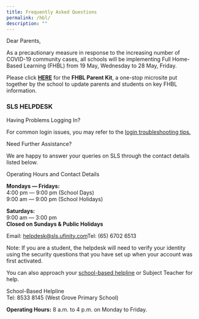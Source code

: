 ```yaml
---
title: Frequently Asked Questions
permalink: /hbl/
description: ""
---
```

Dear Parents, 

As a precautionary measure in response to the increasing number of COVID-19 community cases, all schools will be implementing Full Home-Based Learning (FHBL) from 19 May, Wednesday to 28 May, Friday.

Please click **[HERE](https://sites.google.com/moe.edu.sg/wgpsparentkit)** for the **FHBL Parent Kit**, a one-stop microsite put together by the school to update parents and students on key FHBL information.

### SLS HELPDESK

Having Problems Logging In?

For common login issues, you may refer to the [login troubleshooting tips.](https://vle.learning.moe.edu.sg/helpdesk)

Need Further Assistance?

We are happy to answer your queries on SLS through the contact details listed below.

Operating Hours and Contact Details

**Mondays ― Fridays:**  <br>
4:00 pm ― 9:00 pm (School Days)  <br>
9:00 am ― 9:00 pm (School Holidays)

  
**Saturdays:**   <br>
9:00 am ― 3:00 pm  
**Closed on Sundays & Public Holidays**

Email: [helpdesk@sls.ufinity.com](mailto:helpdesk@sls.ufinity.com)Tel: (65) 6702 6513

  
Note: If you are a student, the helpdesk will need to verify your identity using the security questions that you have set up when your account was first activated.  
  
You can also approach your [school-based helpline](https://static.learning.moe.edu.sg/UserGuide/login-troubleshooting/school-based-helpline.html) or Subject Teacher for help.

School-Based Helpline <br>
Tel: 8533 8145 (West Grove Primary School)

  

**Operating Hours:** 8 a.m. to 4 p.m. on Monday to Friday.